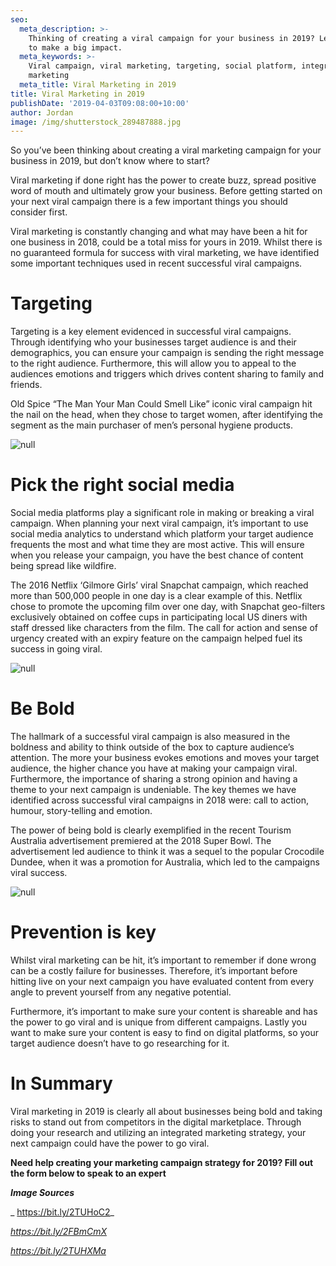 ```yaml
---
seo:
  meta_description: >-
    Thinking of creating a viral campaign for your business in 2019? Learn how
    to make a big impact. 
  meta_keywords: >-
    Viral campaign, viral marketing, targeting, social platform, integrated
    marketing
  meta_title: Viral Marketing in 2019
title: Viral Marketing in 2019
publishDate: '2019-04-03T09:08:00+10:00'
author: Jordan
image: /img/shutterstock_289487888.jpg
---
```

So you’ve been thinking about creating a viral marketing campaign for your business in 2019, but don’t know where to start? 

Viral marketing if done right has the power to create buzz, spread positive word of mouth and ultimately grow your business. Before getting started on your next viral campaign there is a few important things you should consider first. 

Viral marketing is constantly changing and what may have been a hit for one business in 2018, could be a total miss for yours in 2019. Whilst there is no guaranteed formula for success with viral marketing, we have identified some important techniques used in recent successful viral campaigns. 

# **Targeting**

Targeting is a key element evidenced in successful viral campaigns. Through identifying who your businesses target audience is and their demographics, you can ensure your campaign is sending the right message to the right audience. Furthermore, this will allow you to appeal to the audiences emotions and triggers which drives content sharing to family and friends. 

Old Spice “The Man Your Man Could Smell Like” iconic viral campaign hit the nail on the head, when they chose to target women, after identifying the segment as the main purchaser of men’s personal hygiene products.  

![null](/img/old-spice.jpg)

# Pick the right social media

Social media platforms play a significant role in making or breaking a viral campaign. When planning your next viral campaign, it’s important to use social media analytics to understand which platform your target audience frequents the most and what time they are most active. This will ensure when you release your campaign, you have the best chance of content being spread like wildfire. 

The 2016 Netflix ‘Gilmore Girls’ viral Snapchat campaign, which reached more than 500,000 people in one day is a clear example of this. Netflix chose to promote the upcoming film over one day, with Snapchat geo-filters exclusively obtained on coffee cups in participating local US diners with staff dressed like characters from the film. The call for action and sense of urgency created with an expiry feature on the campaign helped fuel its success in going viral. 

![null](/img/gilmore-girls-snap-filter-hed-2016.png)

# Be Bold

The hallmark of a successful viral campaign is also measured in the boldness and ability to think outside of the box to capture audience’s attention. The more your business evokes emotions and moves your target audience, the higher chance you have at making your campaign viral. Furthermore, the importance of sharing a strong opinion and having a theme to your next campaign is undeniable. The key themes we have identified across successful viral campaigns in 2018 were: call to action, humour, story-telling and emotion. 

The power of being bold is clearly exemplified in the recent Tourism Australia advertisement premiered at the 2018 Super Bowl. The advertisement led audience to think it was a sequel to the popular Crocodile Dundee, when it was a promotion for Australia, which led to the campaigns viral success.  

![null](/img/tourism-ad.jpg)

# Prevention is key

Whilst viral marketing can be hit, it’s important to remember if done wrong can be a costly failure for businesses. Therefore, it’s important before hitting live on your next campaign you have evaluated content from every angle to prevent yourself from any negative potential. 

Furthermore, it’s important to make sure your content is shareable and has the power to go viral and is unique from different campaigns. Lastly you want to make sure your content is easy to find on digital platforms, so your target audience doesn’t have to go researching for it. 

# In Summary

Viral marketing in 2019 is clearly all about businesses being bold and taking risks to stand out from competitors in the digital marketplace. Through doing your research and utilizing an integrated marketing strategy, your next campaign could have the power to go viral. 

**Need help creating your marketing campaign strategy for 2019? Fill out the form below to speak to an expert**

_**Image Sources**_

_ https://bit.ly/2TUHoC2_

_https://bit.ly/2FBmCmX_

_https://bit.ly/2TUHXMa_
